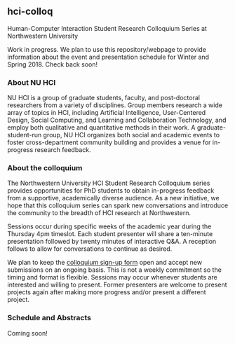 ## hci-colloq

Human-Computer Interaction Student Research Colloquium Series at Northwestern University

Work in progress. We plan to use this repository/webpage to provide information about the event and presentation schedule for Winter and Spring 2018. Check back soon!

### About NU HCI
NU HCI is a group of graduate students, faculty, and post-doctoral researchers from a variety of disciplines. Group members research a wide array of topics in HCI, including Artificial Intelligence, User-Centered Design, Social Computing, and Learning and Collaboration Technology, and employ both qualitative and quantitative methods in their work. A graduate-student-run group, NU HCI organizes both social and academic events to foster cross-department community building and provides a venue for in-progress research feedback.

### About the colloquium

The Northwestern University HCI Student Research Colloquium series provides opportunities for PhD students to obtain in-progress feedback from a supportive, academically diverse audience. As a new initiative, we hope that this colloquium series can spark new conversations and introduce the community to the breadth of HCI research at Northwestern.

Sessions occur during specific weeks of the academic year during the Thursday 4pm timeslot. Each student presenter will share a ten-minute presentation followed by twenty minutes of interactive Q&A. A reception follows to allow for conversations to continue as desired.  

We plan to keep the [colloquium sign-up form](https://docs.google.com/forms/d/e/1FAIpQLScps7EGLV9wH4JXmr4Dqbt3-JiZEX86nURSyBTuxbqDSVhN8g/viewform) open and accept new submissions on an ongoing basis. This is not a weekly commitment so the timing and format is flexible. Sessions may occur whenever students are interested and willing to present. Former presenters are welcome to present projects again after making more progress and/or present a different project.

### Schedule and Abstracts
Coming soon!
